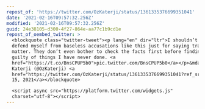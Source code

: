 ```yaml
---
repost_of: 'https://twitter.com/OzKaterji/status/1361335376699351041'
date: '2021-02-16T09:57:32.256Z'
modified: '2021-02-16T09:57:32.256Z'
guid: 24e38105-d300-4f27-864e-aa77c1b9cd1e
repost_of_oembed_twitter: >
  <blockquote class="twitter-tweet"><p lang="en" dir="ltr">I shouldn’t have to
  defend myself from baseless accusations like this just for saying trans rights
  matter. They don’t even bother to check the facts first before finding me
  guilty of things I have never done. <a
  href="https://t.co/BnsCPUP5b0">pic.twitter.com/BnsCPUP5b0</a></p>&mdash; Oz
  Katerji (@OzKaterji) <a
  href="https://twitter.com/OzKaterji/status/1361335376699351041?ref_src=twsrc%5Etfw">February
  15, 2021</a></blockquote>

  <script async src="https://platform.twitter.com/widgets.js"
  charset="utf-8"></script>
---
```

 
